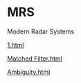 # MRS
Modern Radar Systems

[1.html](https://anuragpaul0.github.io/MRS/1/t2.html)

[Matched Filter.html](https://anuragpaul0.github.io/MRS/Matched%20Filter.html)

[Ambiguity.html](https://anuragpaul0.github.io/MRS/Ambiguity/Ambiguity.html)
